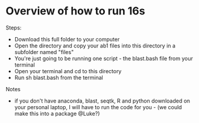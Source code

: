 # Overview of how to run 16s 

Steps: 
- Download this full folder to your computer
- Open the directory and copy your ab1 files into this directory in a subfolder named "files"
- You're just going to be running one script - the blast.bash file from your terminal
- Open your terminal and cd to this directory 
- Run sh blast.bash from the terminal 


Notes 
- if you don't have anaconda, blast, seqtk, R and python downloaded on your personal laptop, I will have to run the code for you - (we could make this into a package @Luke?)
